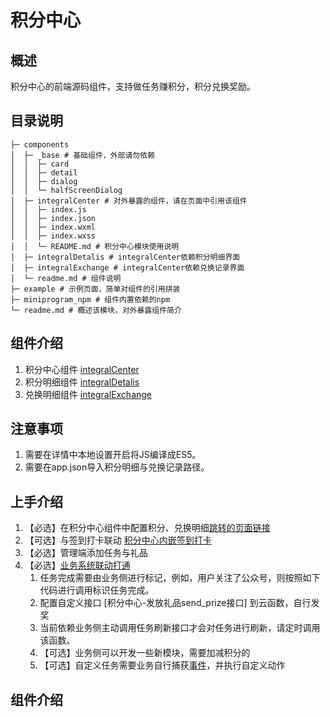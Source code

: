 # 积分中心
## 概述
积分中心的前端源码组件，支持做任务赚积分，积分兑换奖励。

## 目录说明
```
├─ components
│  ├─ _base # 基础组件，外部请勿依赖
│  │  ├─ card
│  │  ├─ detail
│  │  ├─ dialog
│  │  └─ halfScreenDialog
│  ├─ integralCenter # 对外暴露的组件，请在页面中引用该组件
│  │  ├─ index.js
│  │  ├─ index.json
│  │  ├─ index.wxml
│  │  ├─ index.wxss
│  │  └─ README.md # 积分中心模块使用说明
│  ├─ integralDetalis # integralCenter依赖积分明细界面
│  ├─ integralExchange # integralCenter依赖兑换记录界面
│  └─ readme.md # 组件说明
├─ example # 示例页面，简单对组件的引用拼装
├─ miniprogram_npm # 组件内置依赖的npm
└─ readme.md # 概述该模块，对外暴露组件简介
```
## 组件介绍

1. 积分中心组件 [integralCenter](./components/integralCenter/README.md)
2. 积分明细组件 [integralDetalis](./components/integralCenter/README.md)
3. 兑换明细组件 [integralExchange](./components/integralExchange/README.md)


## 注意事项
1. 需要在详情中本地设置开启将JS编译成ES5。
2. 需要在app.json导入积分明细与兑换记录路径。

## 上手介绍

1. 【必选】在积分中心组件中配置积分、兑换明细[跳转的页面链接](./components/integralCenter#2-跳转链接)
2. 【可选】与签到打卡联动
[积分中心内嵌签到打卡](./components/integralCenter#3积分中心内嵌签到模块)
3. 【必选】管理端添加任务与礼品
4. 【必选】[业务系统联动打通](https://github.com/TencentCloudBase-PageModule/integral-module/tree/master/docs/diy.md)
   1. 任务完成需要由业务侧进行标记，例如，用户关注了公众号，则按照如下代码进行调用标识任务完成。
   2. 配置自定义接口 [积分中心-发放礼品send_prize接口] 到云函数，自行发奖
   3. 当前依赖业务侧主动调用任务刷新接口才会对任务进行刷新，请定时调用该函数。
   4. 【可选】业务侧可以开发一些新模块，需要加减积分的
   5. 【可选】自定义任务需要业务自行捕获[事件](https://github.com/TencentCloudBase-PageModule/integral-module/tree/master/miniprogram/components/integralCenter#%E4%BA%8B%E4%BB%B6%E5%B1%9E%E6%80%A7)，并执行自定义动作 

## 组件介绍
